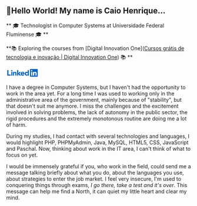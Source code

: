 ## :vulcan_salute:Hello World! My name is Caio Henrique...

**​ :mortar_board: Technologist in Computer Systems at Universidade Federal Fluminense :mortar_board: **

**:books: Exploring the courses from [Digital Innovation One]([Cursos grátis de tecnologia e inovação | Digital Innovation One](https://digitalinnovation.one/)) :books:  **

[<img src="https://raw.githubusercontent.com/caiohscruz/caiohscruz/master/img/logo_linkedin.png" />](https://www.linkedin.com/in/caiohscruz/)

I have a degree in Computer Systems, but I haven't had the opportunity to work in the area yet. For a long time I was used to working only in the administrative area of the government, mainly because of "stability", but that doesn't suit me anymore. I miss the challenges and the excitement involved in solving problems, the lack of autonomy in the public sector, the rigid procedures and the extremely monotonous routine are doing me a lot of harm.

During my studies, I had contact with several technologies and languages, I would highlight PHP, PHPMyAdmin, Java, MySQL, HTML5, CSS, JavaScript and Paschal. Now, thinking about work in the IT area, I can't think of what to focus on yet. 

I would be immensely grateful if you, who work in the field, could send me a message talking briefly about what you do, about the languages you use, about strategies to enter the job market. I feel very insecure, I'm used to conquering things through exams, *I go there, take a test and it's over*. This message can help me find a North, it can quiet my little heart and clear my mind.



